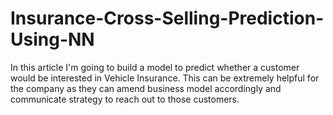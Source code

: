 # Insurance-Cross-Selling-Prediction-Using-NN

In this article I'm going to build a model to predict whether a customer would be interested in Vehicle Insurance. 
This can be extremely helpful for the company as they can amend business model accordingly and communicate strategy to reach out to those customers.
